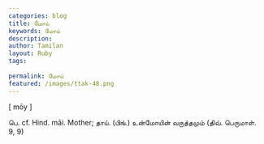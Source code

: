 ```yaml
---
categories: blog
title: மோய்
keywords: மோய்
description: 
author: Tamilan
layout: Ruby
tags: 
 
permalink: மோய்
featured: /images/ttak-48.png
---
```

  
[ mōy ]  
  
பெ. cf. Hind. māi. Mother; தாய். (பிங்.) உன்மோயின் வருத்தமும் (திவ். பெருமாள். 9, 9)